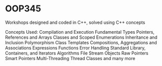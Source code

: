 # OOP345
Workshops designed and coded in C++, solved using C++ concepts

Concepts Used:
Compilation and Execution
Fundamental Types
Pointers, References and Arrays
Classes and Scoped Enumerations
Inheritance and Inclusion Polymorphism
Class Templates
Compositions, Aggregations and Associations
Expressions
Functions
Error Handling
Standard Library, Containers, and Iterators
Algorithms
File Stream Objects
Raw Pointers
Smart Pointers
Multi-Threading
Thread Classes and many more
